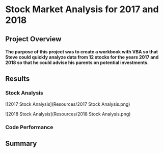 # Stock Market Analysis for 2017 and 2018

## Project Overview

#### The purpose of this project was to create a workbook with VBA so that Steve could quickly analyze data from 12 stocks for the years 2017 and 2018 so that he could advise his parents on potential investments.

## Results

### Stock Analysis

![2017 Stock Analysis](Resources/2017 Stock Analysis.png)

![2018 Stock Analysis](Resources/2018 Stock Analysis.png)

####

### Code Performance

####

## Summary
